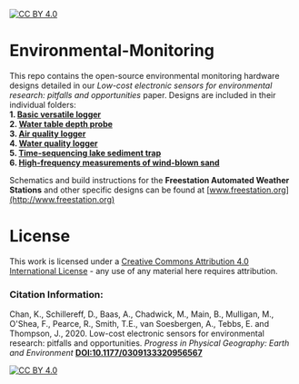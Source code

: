 [![CC BY 4.0][cc-by-shield]][cc-by]

# Environmental-Monitoring
This repo contains the open-source environmental monitoring hardware designs detailed in our *Low-cost electronic sensors for environmental research: pitfalls and opportunities* paper. Designs are included in their individual folders:  
**1. [Basic versatile logger](https://github.com/KCLGeography/environmental-monitoring/tree/master/basic-logger)**  
**2. [Water table depth probe](https://github.com/KCLGeography/environmental-monitoring/tree/master/depth-probe)**  
**3. [Air quality logger](https://github.com/KCLGeography/environmental-monitoring/tree/master/air-quality)**  
**4. [Water quality logger](https://github.com/KCLGeography/environmental-monitoring/tree/master/water-quality)**  
**5. [Time-sequencing lake sediment trap](https://github.com/KCLGeography/environmental-monitoring/blob/master/lake-sediment)**  
**6. [High-frequency measurements of wind-blown sand](https://github.com/KCLGeography/environmental-monitoring/tree/master/Aeolean-sediment-measurer)**  

Schematics and build instructions for the **Freestation Automated Weather Stations** and other specific designs can be found at [www.freestation.org](http://www.freestation.org)


# License
This work is licensed under a [Creative Commons Attribution 4.0 International
License][cc-by] - any use of any material here requires attribution.

### Citation Information:
Chan, K., Schillereff, D., Baas, A., Chadwick, M., Main, B., Mulligan, M., O'Shea, F., Pearce, R., Smith, T.E., van Soesbergen, A., Tebbs, E. and Thompson, J., 2020. Low-cost electronic sensors for environmental research: pitfalls and opportunities. <em>Progress in Physical Geography: Earth and Environment</em> **[DOI:10.1177/0309133320956567](https://doi.org/10.1177/0309133320956567)**

[![CC BY 4.0][cc-by-image]][cc-by]

[cc-by]: http://creativecommons.org/licenses/by/4.0/
[cc-by-image]: https://i.creativecommons.org/l/by/4.0/88x31.png
[cc-by-shield]: https://img.shields.io/badge/License-CC%20BY%204.0-lightgrey.svg
